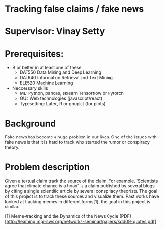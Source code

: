 # Tracking false claims / fake news

# Supervisor: Vinay Setty

# Prerequisites:
  - B or better in at least one of these:
    - DAT550 Data Mining and Deep Learning
    - DAT640 Information Retrieval and Text Mining
    - ELE520 Machine Learning
  - Neccessary skills 
    - ML: Python, pandas, sklearn Tensorflow or Pytorch
    - GUI: Web technologies (javascript/react)
    - Typesetting: Latex, R or gnuplot (for plots)

  
# Background
  
Fake news has become a huge problem in our lives. One of the issues with fake news is that it is hard to track who started the rumor or conspiracy theory. 

# Problem description

Given a textual claim track the source of the claim. For example, "Scientists agree that climate change is a hoax" is a claim published by several blogs by citing a single scientific article by several conspriacy theorists. The goal of this project is to track these sources and visualize them. Past works have looked at tracking memes in different forms[1], the goal in this project is similar.



[1] Meme-tracking and the Dynamics of the News Cycle (PDF)[http://learning.mpi-sws.org/networks-seminar/papers/kdd09-quotes.pdf]
